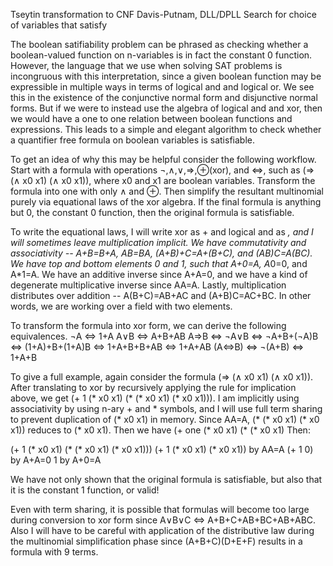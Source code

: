 
Tseytin transformation to CNF
 Davis-Putnam, DLL/DPLL
 Search for choice of variables that satisfy

The boolean satifiability problem can be phrased as checking whether a boolean-valued function on n-variables is in fact the constant 0 function. However, the language that we use when solving SAT problems is incongruous with this interpretation, since a given boolean function may be expressible in multiple ways in terms of logical and and logical or. We see this in the existence of the conjunctive normal form and disjunctive normal forms. But if we were to instead use the algebra of logical and and xor, then we would have a one to one relation between boolean functions and expressions. This leads to a simple and elegant algorithm to check whether a quantifier free formula on boolean variables is satisfiable.

To get an idea of why this may be helpful consider the following workflow. Start with a formula with operations ¬,∧,∨,⇒,⊕(xor), and ⇔, such as (⇒ (∧ x0 x1) (∧ x0 x1)), where x0 and x1 are boolean variables. Transform the formula into one with only ∧ and ⊕. Then simplify the resultant multinomial purely via equational laws of the xor algebra. If the final formula is anything but 0, the constant 0 function, then the original formula is satisfiable.

To write the equational laws, I will write xor as + and logical and as *, and I will sometimes leave multiplication implicit. We have commutativity and associativity -- A+B=B+A, AB=BA, (A+B)+C=A+(B+C), and (AB)C=A(BC). We have top and bottom elements 0 and 1, such that A+0=A, A*0=0, and A*1=A. We have an additive inverse since A+A=0, and we have a kind of degenerate multiplicative inverse since AA=A. Lastly, multiplication distributes over addition -- A(B+C)=AB+AC and (A+B)C=AC+BC. In other words, we are working over a field with two elements.

To transform the formula into xor form, we can derive the following equivalences.
¬A ⇔ 1+A
A∨B ⇔ A+B+AB
A⇒B ⇔ ¬A∨B ⇔ ¬A+B+(¬A)B
    ⇔ (1+A)+B+(1+A)B ⇔ 1+A+B+B+AB ⇔ 1+A+AB
(A⇔B) ⇔ ¬(A+B) ⇔ 1+A+B

To give a full example, again consider the formula (⇒ (∧ x0 x1) (∧ x0 x1)). After translating to xor by recursively applying the rule for implication above, we get (+ 1 (* x0 x1) (* (* x0 x1) (* x0 x1))). I am implicitly using associativity by using n-ary + and * symbols, and I will use full term sharing to prevent duplication of (* x0 x1) in memory. Since AA=A, (* (* x0 x1) (* x0 x1)) reduces to (* x0 x1). Then we have (+ one (* x0 x1) (* (* x0 x1)
Then:

(+ 1 (* x0 x1) (* (* x0 x1) (* x0 x1)))
(+ 1 (* x0 x1) (* x0 x1)) by AA=A
(+ 1 0) by A+A=0
1 by A+0=A

We have not only shown that the original formula is satisfiable, but also that it is the constant 1 function, or valid!

Even with term sharing, it is possible that formulas will become too large during conversion to xor form since A∨B∨C ⇔ A+B+C+AB+BC+AB+ABC. Also I will have to be careful with application of the distributive law during the multinomial simplification phase since (A+B+C)(D+E+F) results in a formula with 9 terms.
